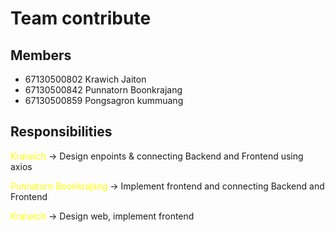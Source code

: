 # Team contribute 

## Members
- 67130500802 Krawich Jaiton
- 67130500842 Punnatorn Boonkrajang
- 67130500859 Pongsagron kummuang

## Responsibilities

<span style="color:yellow">Kraiwich</span> -> Design enpoints & connecting Backend and Frontend using axios

<span style="color:yellow">Punnatorn Boonkrajang</span> -> Implement frontend and connecting Backend and Frontend

<span style="color:yellow">Kraiwich</span> -> Design web, implement frontend
